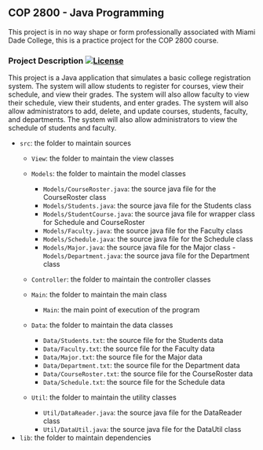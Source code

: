 ## COP 2800 - Java Programming

This project is in no way shape or form professionally associated with Miami Dade College, this is a practice project for the COP 2800 course.

### Project Description [![License](https://img.shields.io/badge/License-Apache_2.0-blue.svg)](https://opensource.org/licenses/Apache-2.0)

This project is a Java application that simulates a basic college registration system. The system will allow students to register for courses, view their schedule, and view their grades. The system will also allow faculty to view their schedule, view their students, and enter grades. The system will also allow administrators to add, delete, and update courses, students, faculty, and departments. The system will also allow administrators to view the schedule of students and faculty.

- `src`: the folder to maintain sources
    - `View`: the folder to maintain the view classes
    - `Models`: the folder to maintain the model classes
        - `Models/CourseRoster.java`: the source java file for the CourseRoster class
        - `Models/Students.java`: the source java file for the Students class
        - `Models/StudentCourse.java`: the source java file for wrapper class for Schedule and CourseRoster
        - `Models/Faculty.java`: the source java file for the Faculty class
        - `Models/Schedule.java`: the source java file for the Schedule class
        - `Models/Major.java`: the source java file for the Major class
        -`Models/Department.java`: the source java file for the Department class
    - `Controller`: the folder to maintain the controller classes

    - `Main`: the folder to maintain the main class
        - `Main`: the main point of execution of the program
    - `Data`: the folder to maintain the data classes
        - `Data/Students.txt`: the source file for the Students data
        - `Data/Faculty.txt`: the source file for the Faculty data
        - `Data/Major.txt`: the source file for the Major data
        - `Data/Department.txt`: the source file for the Department data
        - `Data/CourseRoster.txt`: the source file for the CourseRoster data
        - `Data/Schedule.txt`: the source file for the Schedule data
    - `Util`: the folder to maintain the utility classes
        - `Util/DataReader.java`: the source java file for the DataReader class
        - `Util/DataUtil.java`: the source java file for the DataUtil class
- `lib`: the folder to maintain dependencies